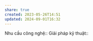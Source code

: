 ```yaml
---
share: true
created: 2023-05-26T14:51
updated: 2024-09-01T16:32
---
```

Nhu cầu công nghệ::
Giải pháp kỹ thuật::
